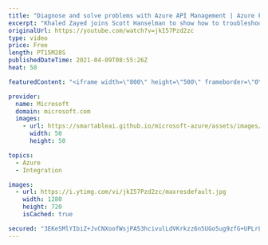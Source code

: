 ```yaml
---
title: "Diagnose and solve problems with Azure API Management | Azure Friday"
excerpt: "Khaled Zayed joins Scott Hanselman to show how to troubleshoot availability, performance, and policy issues in your API Management service using API Management Diagnostics.  0:00 – Introduction 3:43 – Demo: Troubleshooting Availability and Performance 7:49 – Demo: Troubleshooting Gateway Performance"
originalUrl: https://youtube.com/watch?v=jkI57Pzd2zc
type: video
price: Free
length: PT15M28S
publishedDateTime: 2021-04-09T08:55:26Z
heat: 50

featuredContent: "<iframe width=\"800\" height=\"500\" frameborder=\"0\" src=\"https://www.youtube.com/embed/jkI57Pzd2zc\" allow=\"accelerometer; autoplay; encrypted-media; gyroscope; picture-in-picture\" allowfullscreen></iframe>"

provider:
  name: Microsoft
  domain: microsoft.com
  images:
    - url: https://smartableai.github.io/microsoft-azure/assets/images/organizations/microsoft.com-50x50.jpg
      width: 50
      height: 50

topics:
  - Azure
  - Integration

images:
  - url: https://i.ytimg.com/vi/jkI57Pzd2zc/maxresdefault.jpg
    width: 1280
    height: 720
    isCached: true

secured: "3EKeSMlYIbiZ+JvCNXoofWsjPA53hcivulLdVKrkzz6n5UGo5ug9zfG+UPLrLlEk6FggAj56jdyVRbkuJpJbxuI/bAbsp7GzZ45+Nw1jQCdpmlVCopXOH7roV+6m6d6ismCerYgzrQ9kEiQJJmWuKHZj8oWhLPwbgpBXjI2EO8UY8P1mDZbmOU/szEpudyjmko3poHBa+HMCFQ7reG9WeTc4J9rx1wkX6QAMr6JBRuLWWgOW0fsN2Zqf4izx+hQ9ifxmpl9hiE3FrGETnSgl/qNhMSnkh9HRdzMveuMd3omnULCNhMfjqQGfqWG/KCGN68eiMxorVPS2Z18OkemBs6qkLWEQTBSwQL3d836L8ATvKQW65iaxMNbzq+djxhgw3GkRPxlx38lcpOIonjS59zhnAhPkD1sM1z/nb4K95vM=;KHtvWCMyl6hsPLIjU5amsw=="
---
```


